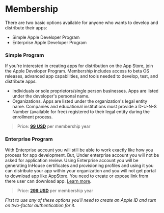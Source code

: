 # Membership

There are two basic options available for anyone who wants to develop and distribute their apps:

* Simple Apple Developer Program
* Enterprise Apple Developer Program

### Simple Program
If you're interested in creating apps for distribution on the App Store, join the Apple Developer Program. Membership includes access to beta OS releases, advanced app capabilities, and tools needed to develop, test, and distribute apps.
* Individuals or sole proprietors/single person businesses. Apps are listed under the developer's personal name. 
* Organizations. Apps are listed under the organization's legal entity name. Companies and educational institutions must provide a D-U-N-S Number (available for free) registered to their legal entity during the enrollment process.

> Price: [**99 USD**](https://developer.apple.com/programs/enroll/) per membership year

### Enterprise Program
With Enterprise account you will still be able to work exactly like how you process for app development. But, Under enterprise account you will not be asked for application review. Using Enterprise account you will be generating InHouse certificates and provisioning profiles and using it you can distribute your app within your organization and you will not get portal to download app like AppStore. You need to create or expose link from there user can download app.
[Learn more](https://developer.apple.com/programs/enterprise/).

> Price: [**299 USD**](https://developer.apple.com/programs/enroll/) per membership year


<em>First to use any of these options you'll need to create an Apple ID and turn on two-factor authentication for it.</em>

